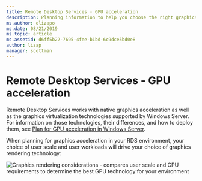 ```yaml
---
title: Remote Desktop Services - GPU acceleration
description: Planning information to help you choose the right graphics virtualization option for your RDS deployment.
ms.author: elizapo
ms.date: 08/21/2019
ms.topic: article
ms.assetid: d6ff5b22-7695-4fee-b1bd-6c9dce5bd0e8
author: lizap
manager: scottman
---
```

# Remote Desktop Services - GPU acceleration

Remote Desktop Services works with native graphics acceleration as well as the graphics virtualization technologies supported by Windows Server. For information on those technologies, their differences, and how to deploy them, see [Plan for GPU acceleration in Windows Server](../../virtualization/hyper-v/plan/plan-for-gpu-acceleration-in-windows-server.md).

When planning for graphics acceleration in your RDS environment, your choice of user scale and user workloads will drive your choice of graphics rendering technology:

![Graphics rendering considerations - compares user scale and GPU requirements to determine the best GPU technology for your environment](media/rds-gpu.png)
